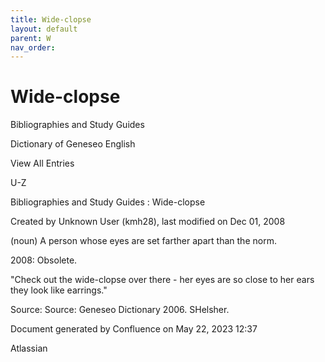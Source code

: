 ```yaml
---
title: Wide-clopse
layout: default
parent: W
nav_order:
---
```


# Wide-clopse

Bibliographies and Study Guides

Dictionary of Geneseo English

View All Entries

U-Z

Bibliographies and Study Guides : Wide-clopse

Created by  Unknown User (kmh28), last modified on Dec 01, 2008

(noun) A person whose eyes are set farther apart than the norm.

2008: Obsolete.

&quot;Check out the wide-clopse over there - her eyes are so close to her ears they look like earrings.&quot;

Source: Source: Geneseo Dictionary 2006. SHelsher. 

Document generated by Confluence on May 22, 2023 12:37

Atlassian
